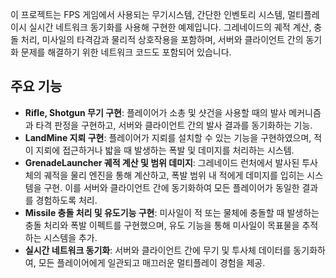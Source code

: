 이 프로젝트는 FPS 게임에서 사용되는 무기시스템, 간단한 인벤토리 시스템, 멀티플레이시 실시간 네트워크 동기화를 사용해 구현한 예제입니다. 그레네이드의 궤적 계산, 충돌 처리, 미사일의 타격감과 물리적 상호작용을 포함하며, 서버와 클라이언트 간의 동기화 문제를 해결하기 위한 네트워크 코드도 포함되어 있습니다.

## 주요 기능
- **Rifle, Shotgun 무기 구현**: 플레이어가 소총 및 샷건을 사용할 때의 발사 메커니즘과 타격 판정을 구현하고, 서버와 클라이언트 간의 발사 결과를 동기화하는 기능.
- **LandMine 지뢰 구현**: 플레이어가 지뢰를 설치할 수 있는 기능을 구현하였으며, 적이 지뢰에 접근하거나 밟을 때 발생하는 폭발 및 데미지를 처리하는 시스템.
- **GrenadeLauncher 궤적 계산 및 범위 데미지**: 그레네이드 런처에서 발사된 투사체의 궤적을 물리 엔진을 통해 계산하고, 폭발 범위 내 적에게 데미지를 입히는 시스템을 구현. 이를 서버와 클라이언트 간에 동기화하여 모든 플레이어가 동일한 결과를 경험하도록 처리.
- **Missile 충돌 처리 및 유도기능 구현**: 미사일이 적 또는 물체에 충돌할 때 발생하는 충돌 처리와 폭발 이펙트를 구현했으며, 유도 기능을 통해 미사일이 목표물을 추적하는 시스템을 추가.
- **실시간 네트워크 동기화**: 서버와 클라이언트 간에 무기 및 투사체 데이터를 동기화하여, 모든 플레이어에게 일관되고 매끄러운 멀티플레이 경험을 제공.
